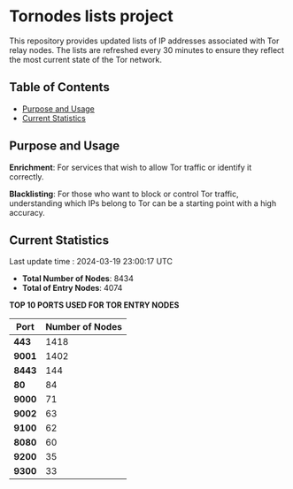 # Tornodes lists project

This repository provides updated lists of IP addresses associated with Tor relay nodes. The lists are refreshed every 30 minutes to ensure they reflect the most current state of the Tor network.

## Table of Contents

- [Purpose and Usage](#purpose-and-usage)
- [Current Statistics](#current-statistics)


## Purpose and Usage

**Enrichment**: For services that wish to allow Tor traffic or identify it correctly.

**Blacklisting**: For those who want to block or control Tor traffic, understanding which IPs belong to Tor can be a starting point with a high accuracy.

## Current Statistics

Last update time : 2024-03-19 23:00:17 UTC

- **Total Number of Nodes**: 8434
- **Total of Entry Nodes**: 4074

**TOP 10 PORTS USED FOR TOR ENTRY NODES**

| **Port** | **Number of Nodes** |
|------|-----------------|
| **443**   | 1418  |
| **9001**   | 1402  |
| **8443**   | 144  |
| **80**   | 84  |
| **9000**   | 71  |
| **9002**   | 63  |
| **9100**   | 62  |
| **8080**   | 60  |
| **9200**   | 35  |
| **9300**   | 33  |

